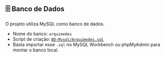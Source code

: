 ## 🗄️ Banco de Dados

O projeto utiliza MySQL como banco de dados.

- Nome do banco: `arquimedes`
- Script de criação: [`BD-Mysql/Arquimedes.sql`](BD-Mysql/Arquimedes.sql)
- Basta importar esse `.sql` no MySQL Workbench ou phpMyAdmin para montar o banco local.
